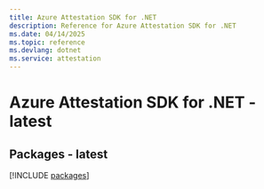 ```yaml
---
title: Azure Attestation SDK for .NET
description: Reference for Azure Attestation SDK for .NET
ms.date: 04/14/2025
ms.topic: reference
ms.devlang: dotnet
ms.service: attestation
---
```

# Azure Attestation SDK for .NET - latest
## Packages - latest
[!INCLUDE [packages](attestation-index.md)]